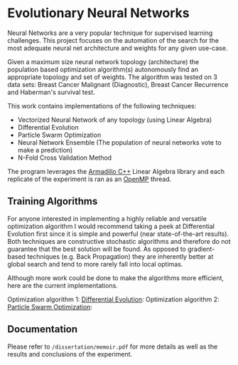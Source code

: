 # Evolutionary Neural Networks

Neural Networks are a very popular technique for supervised learning challenges. This project focuses on the automation of the search for the most adequate neural net architecture and weights for any given use-case. 

Given a maximum size neural network topology (architecture) the population based optimization algorithm(s) autonomously find an appropriate topology and set of weights. The algorithm was tested on 3 data sets: Breast Cancer Malignant (Diagnostic), Breast Cancer Recurrence and Haberman's survival test.

This work contains implementations of the following techniques:
 - Vectorized Neural Network of any topology (using Linear Algebra)
 - Differential Evolution
 - Particle Swarm Optimization
 - Neural Network Ensemble (The population of neural networks vote to make a prediction)
 - N-Fold Cross Validation Method

The program leverages the [Armadillo C++](http://arma.sourceforge.net/) Linear Algebra library and each replicate of the experiment is ran as an [OpenMP](http://openmp.org/wp/) thread.



## Training Algorithms

For anyone interested in implementing a highly reliable and versatile optimization algorithm I would recommend taking a peek at Differential Evolution first since it is simple and powerful (near state-of-the-art results). Both techniques are constructive stochastic algorithms and therefore do not guarantee that the best solution will be found. As opposed to gradient-based techniques (e.g. Back Propagation) they are inherently better at global search and tend to more rarely fall into local optimas. 

Although more work could be done to make the algorithms more efficient, here are the current implementations.

Optimization algorithm 1: [Differential Evolution](https://en.wikipedia.org/wiki/Differential_evolution):
Optimization algorithm 2: [Particle Swarm Optimization](https://en.wikipedia.org/wiki/Particle_swarm_optimization):


## Documentation

Please refer to `/dissertation/memoir.pdf` for more details as well as the results and conclusions of the experiment.